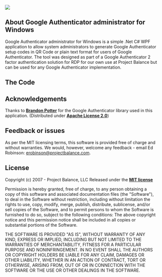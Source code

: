 <p align="left"><a href="http://www.projectbalance.com"><img src="http://projectbalance.com/wp-content/uploads/2013/08/PB-Logo.png"></a></p>
<p align="left" Google Authenticator (Authy) administrator for Windows />

## About Google Authenticator administrator for Windows

Google Authenticator administrator for Windows is a simple .Net C# WPF application to allow system administrators to generate Google Authenticator setup codes in QR Code or plain text format for users of Google Authenticator.  The tool was designed as part of a Google Authenticator 2 factor authentication solution for RDP for our own use at Project Balance but can be used for any Google Authenticator implementation. 

## The Code



## Acknowledgements

Thanks to **[Brandon Potter](http://github.com/brandonpotter/GoogleAuthenticator)** for the Google Authenticator library used in this application.
(Distributed under **[Apache License 2.0](https://github.com/erobinson-pb/Google_Auth_Windows_Admin/blob/master/2FA_WinLogin/Google.Authenticator.dll_License.txt)**)

## Feedback or issues

As per the MIT licensing terms, this software is provided free of charge and without warranties.  We would, however, welcome any feedback - email Ed Robinson: erobinson@projectbalance.com.  

## License

Copyright (c) 2007 - Project Balance, LLC
Released under the **[MIT license](http://www.opensource.org/licenses/MIT)**

Permission is hereby granted, free of charge, to any person obtaining a copy of this software and associated documentation files (the "Software"), to deal in the Software without restriction, including without limitation the rights to use, copy, modify, merge, publish, distribute, sublicense, and/or sell copies of the Software, and to permit persons to whom the Software is furnished to do so, subject to the following conditions:
The above copyright notice and this permission notice shall be included in all copies or substantial portions of the Software.

THE SOFTWARE IS PROVIDED "AS IS", WITHOUT WARRANTY OF ANY KIND, EXPRESS OR IMPLIED, INCLUDING BUT NOT LIMITED TO THE WARRANTIES OF MERCHANTABILITY, FITNESS FOR A PARTICULAR PURPOSE AND NONINFRINGEMENT. IN NO EVENT SHALL THE AUTHORS OR COPYRIGHT HOLDERS BE LIABLE FOR ANY CLAIM, DAMAGES OR OTHER LIABILITY, WHETHER IN AN ACTION OF CONTRACT, TORT OR OTHERWISE, ARISING FROM, OUT OF OR IN CONNECTION WITH THE SOFTWARE OR THE USE OR OTHER DEALINGS IN THE SOFTWARE.

